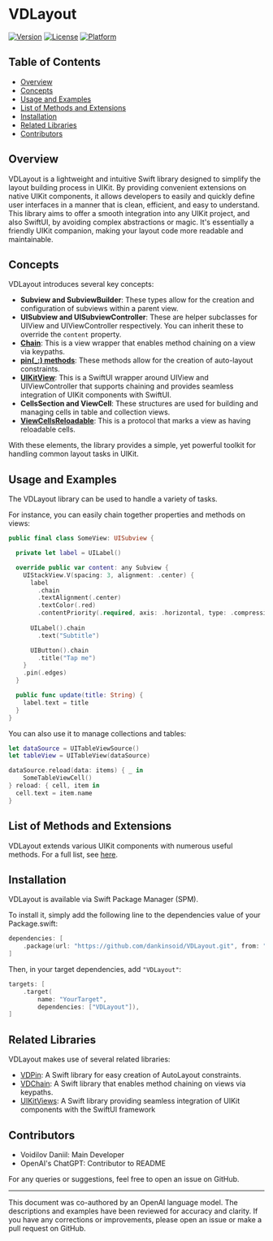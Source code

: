 # VDLayout

[![Version](https://img.shields.io/cocoapods/v/VDLayout.svg?style=flat)](https://cocoapods.org/pods/VDLayout)
[![License](https://img.shields.io/cocoapods/l/VDLayout.svg?style=flat)](https://cocoapods.org/pods/VDLayout)
[![Platform](https://img.shields.io/cocoapods/p/VDLayout.svg?style=flat)](https://cocoapods.org/pods/VDLayout)

## Table of Contents
- [Overview](#overview)
- [Concepts](#concepts)
- [Usage and Examples](#usage-and-examples)
- [List of Methods and Extensions](#list-of-methods-and-extensions)
- [Installation](#installation)
- [Related Libraries](#related-libraries)
- [Contributors](#contributors)

## Overview
VDLayout is a lightweight and intuitive Swift library designed to simplify the layout building process in UIKit. By providing convenient extensions on native UIKit components, it allows developers to easily and quickly define user interfaces in a manner that is clean, efficient, and easy to understand. This library aims to offer a smooth integration into any UIKit project, and also SwiftUI, by avoiding complex abstractions or magic. It's essentially a friendly UIKit companion, making your layout code more readable and maintainable.

## Concepts
VDLayout introduces several key concepts:

- **Subview and SubviewBuilder**: These types allow for the creation and configuration of subviews within a parent view.
- **UISubview and UISubviewController**: These are helper subclasses for UIView and UIViewController respectively. You can inherit these to override the `content` property.
- [**Chain**](https://github.com/dankinsoid/VDChain): This is a view wrapper that enables method chaining on a view via keypaths.
- [**pin(_:) methods**](https://github.com/dankinsoid/VDPin): These methods allow for the creation of auto-layout constraints.
- [**UIKitView**](https://github.com/dankinsoid/UIKitViews): This is a SwiftUI wrapper around UIView and UIViewController that supports chaining and provides seamless integration of UIKit components with SwiftUI.
- **CellsSection and ViewCell**: These structures are used for building and managing cells in table and collection views.
- [**ViewCellsReloadable**](Docs/ReloadableViews.md): This is a protocol that marks a view as having reloadable cells.

With these elements, the library provides a simple, yet powerful toolkit for handling common layout tasks in UIKit.

## Usage and Examples
The VDLayout library can be used to handle a variety of tasks.

For instance, you can easily chain together properties and methods on views:

```swift
public final class SomeView: UISubview {

  private let label = UILabel()

  override public var content: any Subview {
    UIStackView.V(spacing: 3, alignment: .center) {
      label
        .chain
        .textAlignment(.center)
        .textColor(.red)
        .contentPriority(.required, axis: .horizontal, type: .compression)
	    
      UILabel().chain
        .text("Subtitle")

      UIButton().chain
        .title("Tap me")
    }
    .pin(.edges)
  }

  public func update(title: String) {
    label.text = title
  }
}
```

You can also use it to manage collections and tables:

```swift
let dataSource = UITableViewSource()
let tableView = UITableView(dataSource)

dataSource.reload(data: items) { _ in
    SomeTableViewCell()
} reload: { cell, item in
  cell.text = item.name
}
```

## List of Methods and Extensions
VDLayout extends various UIKit components with numerous useful methods. For a full list, see [here](Docs/MethodsAndExtensions.md).

## Installation
VDLayout is available via Swift Package Manager (SPM). 

To install it, simply add the following line to the dependencies value of your Package.swift:

```swift
dependencies: [
    .package(url: "https://github.com/dankinsoid/VDLayout.git", from: "4.14.0")
]
```

Then, in your target dependencies, add `"VDLayout"`:

```swift
targets: [
    .target(
        name: "YourTarget",
        dependencies: ["VDLayout"]),
]
```

## Related Libraries
VDLayout makes use of several related libraries:

- [VDPin](https://github.com/dankinsoid/VDPin): A Swift library for easy creation of AutoLayout constraints.
- [VDChain](https://github.com/dankinsoid/VDChain): A Swift library that enables method chaining on views via keypaths.
- [UIKitViews](https://github.com/dankinsoid/UIKitViews): A Swift library providing seamless integration of UIKit components with the SwiftUI framework

## Contributors
- Voidilov Daniil: Main Developer
- OpenAI's ChatGPT: Contributor to README

For any queries or suggestions, feel free to open an issue on GitHub.

--- 

This document was co-authored by an OpenAI language model. The descriptions and examples have been reviewed for accuracy and clarity. If you have any corrections or improvements, please open an issue or make a pull request on GitHub.
